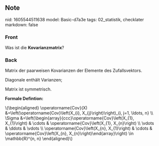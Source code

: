 ## Note
nid: 1605544511638
model: Basic-d7a3e
tags: 02_statistik, checklater
markdown: false

### Front
<p>Was ist die <b>Kovarianzmatrix</b>?

### Back
<p><span>Matrix der paarweisen Kovarianzen der Elemente des
Zufallsvektors.</span>
<p>Diagonale enthält Varianzen;
<p>Matrix ist symmetrisch.
<p><b>Formale Defintion:</b>
<p>\(\begin{aligned} \operatorname{Cov}(X)
&=\left(\operatorname{Cov}\left(X_{i}, X_{j}\right)\right)_{i,
j=1, \ldots, n} \\ \Sigma
&=\left(\begin{array}{ccc}\operatorname{Cov}\left(X_{1},
X_{1}\right) & \cdots & \operatorname{Cov}\left(X_{1}, X_{n}\right)
\\ \vdots & \ddots & \vdots \\ \operatorname{Cov}\left(X_{n},
X_{1}\right) & \cdots & \operatorname{Cov}\left(X_{n},
X_{n}\right)\end{array}\right) \in \mathbb{R}^{n, n}
\end{aligned}\)
